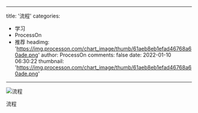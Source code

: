 
---
title: '流程'
categories: 
 - 学习
 - ProcessOn
 - 推荐
headimg: 'https://img.processon.com/chart_image/thumb/61aeb8eb1efad46768a60ade.png'
author: ProcessOn
comments: false
date: 2022-01-10 06:30:22
thumbnail: 'https://img.processon.com/chart_image/thumb/61aeb8eb1efad46768a60ade.png'
---

<div>   
<img class="thumb" alt="流程" src="https://img.processon.com/chart_image/thumb/61aeb8eb1efad46768a60ade.png" referrerpolicy="no-referrer">
<p>流程</p>  
</div>
            